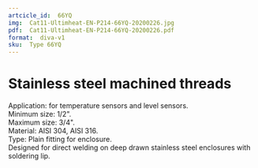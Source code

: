 ```yaml
---
artcicle_id:  66YQ
img:  Cat11-Ultimheat-EN-P214-66YQ-20200226.jpg
pdf:  Cat11-Ultimheat-EN-P214-66YQ-20200226.pdf
format:  diva-v1
sku:  Type 66YQ
---
```

# Stainless steel machined threads

Application: for temperature sensors and level sensors.  
Minimum size: 1/2".  
Maximum size: 3/4".  
Material: AISI 304, AISI 316.  
Type: Plain fitting for enclosure.  
Designed for direct welding on deep drawn stainless steel enclosures with soldering lip.  

